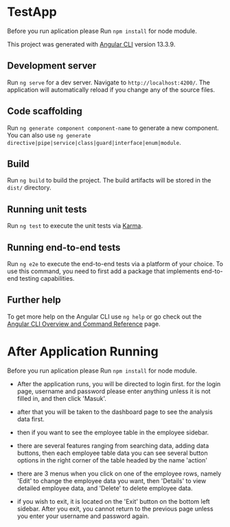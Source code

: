 # TestApp

Before you run aplication please Run `npm install` for node module.

This project was generated with [Angular CLI](https://github.com/angular/angular-cli) version 13.3.9.

## Development server

Run `ng serve` for a dev server. Navigate to `http://localhost:4200/`. The application will automatically reload if you change any of the source files.

## Code scaffolding

Run `ng generate component component-name` to generate a new component. You can also use `ng generate directive|pipe|service|class|guard|interface|enum|module`.

## Build

Run `ng build` to build the project. The build artifacts will be stored in the `dist/` directory.

## Running unit tests

Run `ng test` to execute the unit tests via [Karma](https://karma-runner.github.io).

## Running end-to-end tests

Run `ng e2e` to execute the end-to-end tests via a platform of your choice. To use this command, you need to first add a package that implements end-to-end testing capabilities.

## Further help

To get more help on the Angular CLI use `ng help` or go check out the [Angular CLI Overview and Command Reference](https://angular.io/cli) page.

# After Application Running

Before you run aplication please Run `npm install` for node module.

- After the application runs, you will be directed to login first. for the login page, username and password please enter anything unless it is not filled in, and then click 'Masuk'.

- after that you will be taken to the dashboard page to see the analysis data first.
- then if you want to see the employee table in the employee sidebar.
- there are several features ranging from searching data, adding data buttons, then each employee table data you can see several button options in the right corner of the table headed by the name 'action'
- there are 3 menus when you click on one of the employee rows, namely 'Edit' to change the employee data you want, then 'Details' to view detailed employee data, and 'Delete' to delete employee data.
- if you wish to exit, it is located on the 'Exit' button on the bottom left sidebar. After you exit, you cannot return to the previous page unless you enter your username and password again.
